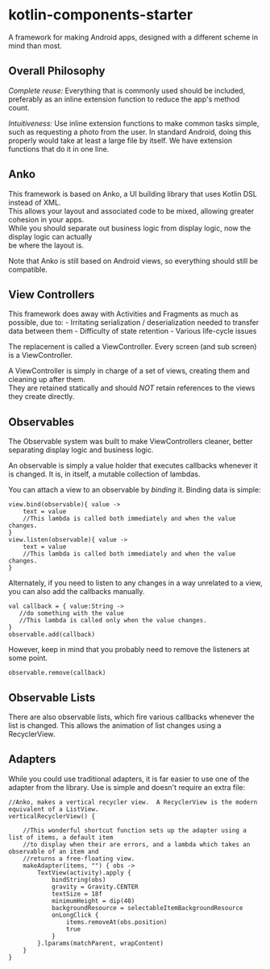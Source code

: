 # kotlin-components-starter

A framework for making Android apps, designed with a different scheme in mind than most.


## Overall Philosophy

*Complete reuse:*  Everything that is commonly used should be included, preferably as an inline 
extension function to reduce the app's method count.

*Intuitiveness:*  Use inline extension functions to make common tasks simple, such as requesting a 
photo from the user.  In standard Android, doing this properly would take at least a large file by 
itself.  We have extension functions that do it in one line.


## Anko

This framework is based on Anko, a UI building library that uses Kotlin DSL instead of XML.  
This allows your layout and associated code to be mixed, allowing greater cohesion in your apps.  
While you should separate out business logic from display logic, now the display logic can actually  
be where the layout is.

Note that Anko is still based on Android views, so everything should still be compatible.


## View Controllers

This framework does away with Activities and Fragments as much as possible, due to:
    - Irritating serialization / deserialization needed to transfer data between them
    - Difficulty of state retention
    - Various life-cycle issues

The replacement is called a ViewController.  Every screen (and sub screen) is a ViewController.

A ViewController is simply in charge of a set of views, creating them and cleaning up after them.  
They are retained statically and should *NOT* retain references to the views they create directly.


## Observables

The Observable system was built to make ViewControllers cleaner, better separating display logic and 
business logic.

An observable is simply a value holder that executes callbacks whenever it is changed.  It is, in 
itself, a mutable collection of lambdas.

You can attach a view to an observable by *binding* it.  Binding data is simple:

    view.bind(observable){ value ->
        text = value
        //This lambda is called both immediately and when the value changes.
    }
    view.listen(observable){ value ->
        text = value
        //This lambda is called both immediately and when the value changes.
    }
    
Alternately, if you need to listen to any changes in a way unrelated to a view, you can also add the 
callbacks manually.

    val callback = { value:String ->
       //do something with the value
       //This lambda is called only when the value changes.
    }
    observable.add(callback)
    
However, keep in mind that you probably need to remove the listeners at some point.

    observable.remove(callback)
    
    
## Observable Lists

There are also observable lists, which fire various callbacks whenever the list is changed.  This 
allows the animation of list changes using a RecyclerView.


## Adapters

While you could use traditional adapters, it is far easier to use one of the adapter from the 
library.  Use is simple and doesn't require an extra file:

    //Anko, makes a vertical recycler view.  A RecyclerView is the modern equivalent of a ListView.
    verticalRecyclerView() {
    
        //This wonderful shortcut function sets up the adapter using a list of items, a default item
        //to display when their are errors, and a lambda which takes an observable of an item and 
        //returns a free-floating view.
        makeAdapter(items, "") { obs ->
            TextView(activity).apply {
                bindString(obs)
                gravity = Gravity.CENTER
                textSize = 18f
                minimumHeight = dip(40)
                backgroundResource = selectableItemBackgroundResource
                onLongClick {
                    items.removeAt(obs.position)
                    true
                }
            }.lparams(matchParent, wrapContent)
        }
    }